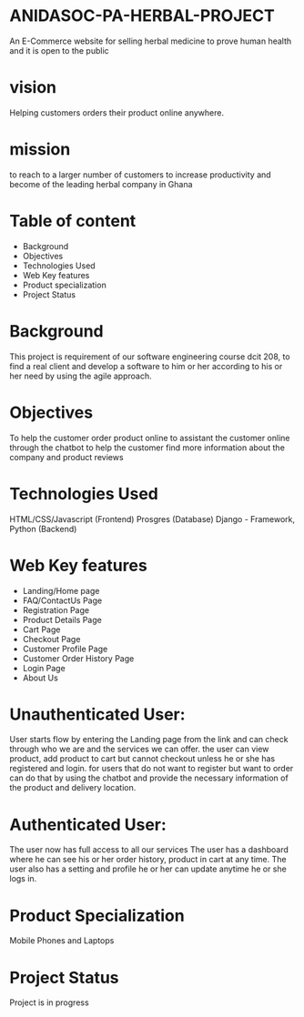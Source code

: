 # ANIDASOC-PA-HERBAL-PROJECT
 An E-Commerce website for selling herbal medicine to prove human health and it is open to the public
 # vision
 Helping customers orders their product online anywhere.
# mission
 to reach to a larger number of customers to increase productivity and become of the leading herbal company in Ghana
# Table of content
* Background
* Objectives
* Technologies Used
* Web Key features
* Product specialization
* Project Status

# Background
This project is requirement of our software engineering course dcit 208, to find a real client and develop a software to him or her according to his or her need by using the agile approach.
# Objectives
To help the customer order product online
to assistant the customer online through the chatbot
to help the customer find more information about the company and product reviews
# Technologies Used
HTML/CSS/Javascript (Frontend)
Prosgres (Database)
Django - Framework, Python (Backend)
# Web Key features
* Landing/Home page
* FAQ/ContactUs Page
* Registration Page
* Product Details Page
* Cart Page
* Checkout Page
* Customer Profile Page
* Customer Order History Page
* Login Page
* About Us

# Unauthenticated User:
User starts flow by entering the Landing page from the link and can check through who we are and the services we can offer.
the user can view product, add product to cart but cannot checkout unless he or she has  registered and login.
for users that do not want to register but want to order can do that by using the chatbot and provide the necessary information of the product and delivery location.
# Authenticated User:
The user now has full access to all our services
The user has a dashboard where he can see his or her order history, product in cart at any time.
The user also has a setting and profile he or her can update anytime he or she logs in.
# Product Specialization
Mobile Phones and Laptops
# Project Status
Project is in progress



